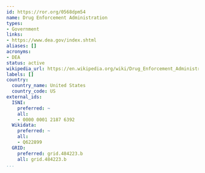 ```yaml
---
id: https://ror.org/0568dpm54
name: Drug Enforcement Administration
types:
- Government
links:
- https://www.dea.gov/index.shtml
aliases: []
acronyms:
- DEA
status: active
wikipedia_url: https://en.wikipedia.org/wiki/Drug_Enforcement_Administration
labels: []
country:
  country_name: United States
  country_code: US
external_ids:
  ISNI:
    preferred: ~
    all:
    - 0000 0001 2187 6392
  Wikidata:
    preferred: ~
    all:
    - Q622899
  GRID:
    preferred: grid.484223.b
    all: grid.484223.b
...
```

